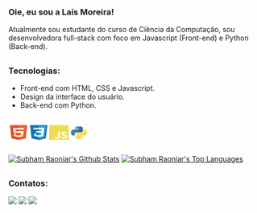 ### Oie, eu sou a Laís Moreira!
Atualmente sou estudante do curso de Ciência da Computação, sou desenvolvedora full-stack com foco em Javascript (Front-end) e Python (Back-end).
##

### Tecnologias:
- Front-end com HTML, CSS e Javascript.
- Design da interface do usuário.
- Back-end com Python.

<div style="display: inline_block"><br>
<img align="center" alt="laissmoreira-HTML" height="30" width="40" src="https://raw.githubusercontent.com/devicons/devicon/master/icons/html5/html5-original.svg"><img align="center" alt="laissmoreira-CSS" height="30" width="40" src="https://raw.githubusercontent.com/devicons/devicon/master/icons/css3/css3-original.svg"><img align="center" alt="laissmoreira-Js" height="30" width="40" src="https://raw.githubusercontent.com/devicons/devicon/master/icons/javascript/javascript-plain.svg"><img align="center" alt="laissmoreira-Python" height="30" width="40" src="https://raw.githubusercontent.com/devicons/devicon/master/icons/python/python-original.svg">
</div>

##


 <a href="https://github.com/laissmoreira/github-readme-stats"><img alt="Subham Raoniar's Github Stats" src="https://github-readme-stats.vercel.app/api?username=laissmoreira&show_icons=true&count_private=true&theme=react&hide_border=true&bg_color=0D1117" /></a>
  <a href="https://github.com/laissmoreira/github-readme-stats"><img alt="Subham Raoniar's Top Languages" src="https://github-readme-stats.vercel.app/api/top-langs/?username=laissmoreira&langs_count=8&count_private=true&layout=compact&theme=react&hide_border=true&bg_color=0D1117" /></a>
##
### Contatos:

<div> 
  <a href="https://www.linkedin.com/in/la%C3%ADs-moreira-369711263/" target="_blank"><img src="https://img.shields.io/badge/-LinkedIn-%230077B5?style=for-the-badge&logo=linkedin&logoColor=white" target="_blank"></a> 
  <a href="https://www.instagram.com/moreiralais12/?next=%2F" target="_blank"><img src="https://img.shields.io/badge/-Instagram-%23E4405F?style=for-the-badge&logo=instagram&logoColor=white" target="_blank"></a>
  <a href = "mailto:laismoreira1224@gmail.com"><img src="https://img.shields.io/badge/Gmail-D14836?style=for-the-badge&logo=gmail&logoColor=white" target="_blank"></a>
</div>


